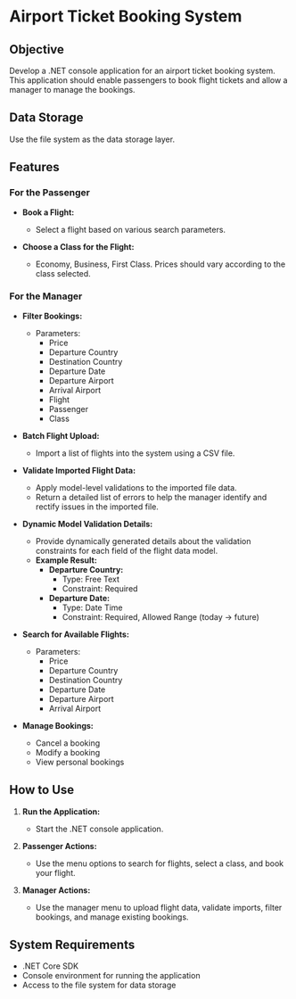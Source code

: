 # Airport Ticket Booking System

## Objective
Develop a .NET console application for an airport ticket booking system. This application should enable passengers to book flight tickets and allow a manager to manage the bookings.

## Data Storage
Use the file system as the data storage layer.

## Features

### For the Passenger

- **Book a Flight:**
  - Select a flight based on various search parameters.

- **Choose a Class for the Flight:**
  - Economy, Business, First Class. Prices should vary according to the class selected.

### For the Manager

- **Filter Bookings:**
  - Parameters:
    - Price
    - Departure Country
    - Destination Country
    - Departure Date
    - Departure Airport
    - Arrival Airport
    - Flight
    - Passenger
    - Class

- **Batch Flight Upload:**
  - Import a list of flights into the system using a CSV file.

- **Validate Imported Flight Data:**
  - Apply model-level validations to the imported file data.
  - Return a detailed list of errors to help the manager identify and rectify issues in the imported file.

- **Dynamic Model Validation Details:**
  - Provide dynamically generated details about the validation constraints for each field of the flight data model.
  - **Example Result:**
    - **Departure Country:**
      - Type: Free Text
      - Constraint: Required
    - **Departure Date:**
      - Type: Date Time
      - Constraint: Required, Allowed Range (today → future)

- **Search for Available Flights:**
  - Parameters:
    - Price
    - Departure Country
    - Destination Country
    - Departure Date
    - Departure Airport
    - Arrival Airport

- **Manage Bookings:**
  - Cancel a booking
  - Modify a booking
  - View personal bookings

## How to Use

1. **Run the Application:**
   - Start the .NET console application.

2. **Passenger Actions:**
   - Use the menu options to search for flights, select a class, and book your flight.

3. **Manager Actions:**
   - Use the manager menu to upload flight data, validate imports, filter bookings, and manage existing bookings.

## System Requirements

- .NET Core SDK
- Console environment for running the application
- Access to the file system for data storage
